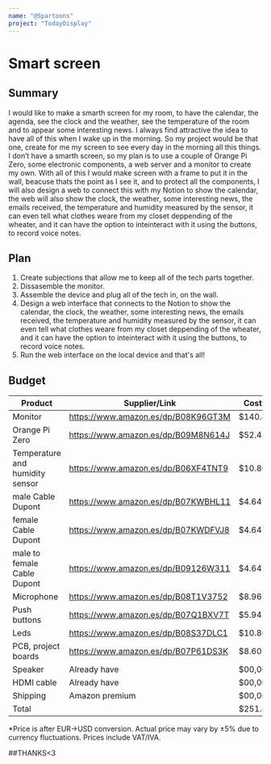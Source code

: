 ```yaml
---
name: "@Spartoons"
project: "TodayDisplay"
---
```


# Smart screen

## Summary

I would like to make a smarth screen for my room, to have the calendar, the agenda, see the clock and the weather, see the temperature of the room and to appear some interesting news. I always find attractive the idea to have all of this when I wake up in the morning. So my project would be that one, create for me my screen to see every day in the morning all this things. I don’t have a smarth screen, so my plan is to use a couple of Orange Pi Zero, some electronic components, a web server and a monitor to create my own. With all of this I would make screen with a frame to put it in the wall, beacuse thats the point as I see it, and to protect all the components, I will also design a web to connect this with my Notion to show the calendar, the web will also show the clock, the weather, some interesting news, the emails received, the temperature and humidity measured by the sensor, it can even tell what clothes weare from my closet deppending of the wheater, and it can have the option to inteinteract with it using the buttons, to record voice notes.

## Plan

1. Create subjections that allow me to keep all of the tech parts together.
2. Dissasemble the monitor.
3. Assemble the device and plug all of the tech in, on the wall.
4. Design a web interface that connects to the Notion to show the calendar, the clock, the weather, some interesting news, the emails received, the temperature and humidity measured by the sensor, it can even tell what clothes weare from my closet deppending of the wheater, and it can have the option to inteinteract with it using the buttons, to record voice notes.
5. Run the web interface on the local device and that's all!

## Budget

| Product         | Supplier/Link                         | Cost*   |
| --------------- | ------------------------------------- | ------ |
| Monitor         | https://www.amazon.es/dp/B08K96GT3M   | $140.40|
| Orange Pi Zero | https://www.amazon.es/dp/B09M8N614J  | $52.43 |
| Temperature and humidity sensor | https://www.amazon.es/dp/B06XF4TNT9  | $10.80 |
| male Cable Dupont | https://www.amazon.es/dp/B07KWBHL11 | $4.64 |
| female Cable Dupont | https://www.amazon.es/dp/B07KWDFVJ8 | $4.64 |
| male to female Cable Dupont | https://www.amazon.es/dp/B09126W311 | $4.64 |
| Microphone | https://www.amazon.es/dp/B08T1V3752 | $8.96 |
| Push buttons | https://www.amazon.es/dp/B07Q1BXV7T | $5.94 |
| Leds | https://www.amazon.es/dp/B08S37DLC1 | $10.80 |
| PCB, project boards | https://www.amazon.es/dp/B07P61DS3K | $8.60 |
| Speaker | Already have | $00,00 |
| HDMI cable | Already have | $00,00 |
| Shipping | Amazon premium  | $00,00 |
| Total           |                                       | $251.85 |

*Price is after EUR->USD conversion. Actual price may vary by ±5% due to currency fluctuations. Prices include VAT/IVA.

##THANKS<3

